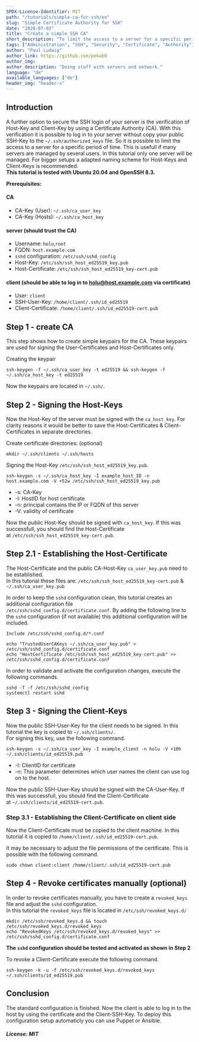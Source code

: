 ```yaml
---
SPDX-License-Identifier: MIT
path: "/tutorials/simple-ca-for-ssh/en"
slug: "Simple Certificate Authority for SSH"
date: "2020-07-03"
title: "Create a simple SSH CA"
short_description: "To limit the access to a server for a specific period of time, a SSH CA is suitable."
tags: ["Administration", "SSH", "Security", "Certificate", "Authority"]
author: "Paul Ludwig"
author_link: https://github.com/pekab0
author_img: 
author_description: "Doing stuff with servers and network."
language: "de"
available_languages: ["de"]
header_img: "header-x"
---
```


## Introduction

A further option to secure the SSH login of your server is the verification of Host-Key and Client-Key by using a Certificate Authority (CA).
With this verification it is possible to log in to your server without copy your public SSH-Key to the `~/.ssh/authorized_keys` file.
So it is possible to limit the access to a server for a specific period of time. This is usefull if many servers are managed by several users.
In this tutorial only one server will be managed. For bigger setups a adapted naming scheme for Host-Keys and Client-Keys is recommended.  
**This tutorial is tested with Ubuntu 20.04 and OpenSSH 8.3.**

**Prerequisites:**

#### CA

* CA-Key (User): `~/.ssh/ca_user_key`
* CA-Key (Hosts): `~/.ssh/ca_host_key`

#### server (should trust the CA)

* Username: `holu`,`root`
* FQDN: `host.example.com`
* `sshd` configuration: `/etc/ssh/sshd_config`
* Host-Key: `/etc/ssh/ssh_host_ed25519_key.pub`
* Host-Certificate: `/etc/ssh/ssh_host_ed25519_key-cert.pub`

#### client (should be able to log in to holu@host.example.com via certificate)
* User: `client`
* SSH-User-Key: `/home/client/.ssh/id_ed25519`
* Client-Certificate: `/home/client/.ssh/id_ed25519-cert.pub`

## Step 1 - create CA

This step shows how to create simple keypairs for the CA. These keypairs are used for signing the User-Certificates and Host-Certificates only.

Creating the keypair
```
ssh-keygen -f ~/.ssh/ca_user_key -t ed25519 && ssh-keygen -f ~/.ssh/ca_host_key -t ed25519
```
Now the keypairs are located in `~/.ssh/`.

## Step 2 - Signing the Host-Keys

Now the Host-Key of the server must be signed with the `ca_host_key`.
For clarity reasons it would be better to save the Host-Certificates & Client-Certificates in separate directories.

Create certificate directories: (optional)
```
mkdir ~/.ssh/clients ~/.ssh/hosts
```
Signing the Host-Key `/etc/ssh/ssh_host_ed25519_key.pub`.
```
ssh-keygen -s ~/.ssh/ca_host_key -I example_host_ID -n host.example.com -V +52w /etc/ssh/ssh_host_ed25519_key.pub
```

* -s: CA-Key
* -I: HostID for host certificate
* -n: principal contains the IP or FQDN of this server
* -V: validity of certificate

Now the public Host-Key should be signed with `ca_host_key`. If this was successfull, you should find the Host-Certificate  
at `/etc/ssh/ssh_host_ed25519_key-cert.pub`.

## Step 2.1 - Establishing the Host-Certificate

The Host-Certificate and the public CA-Host-Key `ca_user_key.pub` need to be established.  
In this tutorial these files are: `/etc/ssh/ssh_host_ed25519_key-cert.pub` & `~/.ssh/ca_user_key.pub`

In order to keep the `sshd` configuration clean, this tutorial creates an additional configuration file  
`/etc/ssh/sshd_config.d/certificate.conf`.
By adding the following line to the `sshd` configuration (if not available) this additional configuration will be included.
```
Include /etc/ssh/sshd_config.d/*.conf
```
```
echo "TrustedUserCAKeys ~/.ssh/ca_user_key.pub" > /etc/ssh/sshd_config.d/certificate.conf
echo "HostCertificate /etc/ssh/ssh_host_ed25519_key-cert.pub" >> /etc/ssh/sshd_config.d/certificate.conf
```
In order to validate and activate the configuration changes, execute the following commands.
```
sshd -T -f /etc/ssh/sshd_config
systemctl restart sshd
```

## Step 3 - Signing the Client-Keys

Now the public SSH-User-Key for the client needs to be signed. In this tutorial the key is copied to `~/.ssh/clients/`.  
For signing this key, use the following command.
```
ssh-keygen -s ~/.ssh/ca_user_key -I example_client -n holu -V +10h ~/.ssh/clients/id_ed25519.pub
```

* -I: ClientID for certificate
* -n: This parameter determines which user names the client can use log on to the host.

Now the public SSH-User-Key should be signed with the CA-User-Key. If this was successfull, you should find the Client-Certificate  
at `~/.ssh/clients/id_ed25519-cert.pub`.

### Step 3.1 - Establishing the Client-Certificate on client side

Now the Client-Certificate must be copied to the client machine.
In this tutorial it is copied to `/home/client/.ssh/id_ed25519-cert.pub`.

It may be necessary to adjust the file permissions of the certificate. This is possible with the following command.
```
sudo chown client:client /home/client/.ssh/id_ed25519-cert.pub
```

## Step 4 - Revoke certificates manually (optional)

In order to revoke certificates manually, you have to create a `revoked_keys` file and adjust the `sshd` configuration.  
In this tutorial the `revoked_keys` file is located in `/etc/ssh/revoked_keys.d/`
```
mkdir /etc/ssh/revoked_keys.d && touch /etc/ssh/revoked_keys.d/revoked_keys
echo "RevokedKeys /etc/ssh/revoked_keys.d/revoked_keys" >> /etc/ssh/sshd_config.d/certificate.conf
```
**The `sshd` configuration should be tested and activated as shown in Step 2** 

To revoke a Client-Certificate execute the following command.
```
ssh-keygen -k -u -f /etc/ssh/revoked_keys.d/revoked_keys ~/.ssh/clients/id_ed25519.pub
```

## Conclusion

The standard configuration is finished. Now the client is able to log in to the host by using the certificate and the Client-SSH-Key.
To deploy this configuration setup automaticly you can use Puppet or Ansible.

##### License: MIT

<!--

Contributor's Certificate of Origin

By making a contribution to this project, I certify that:

(a) The contribution was created in whole or in part by me and I have
    the right to submit it under the license indicated in the file; or

(b) The contribution is based upon previous work that, to the best of my
    knowledge, is covered under an appropriate license and I have the
    right under that license to submit that work with modifications,
    whether created in whole or in part by me, under the same license
    (unless I am permitted to submit under a different license), as
    indicated in the file; or

(c) The contribution was provided directly to me by some other person
    who certified (a), (b) or (c) and I have not modified it.

(d) I understand and agree that this project and the contribution are
    public and that a record of the contribution (including all personal
    information I submit with it, including my sign-off) is maintained
    indefinitely and may be redistributed consistent with this project
    or the license(s) involved.

Signed-off-by: [submitter's name and email address here]

-->
